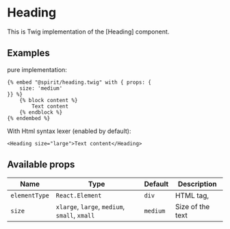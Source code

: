 # Heading

This is Twig implementation of the [Heading] component.

## Examples
pure implementation:
```twig
{% embed "@spirit/heading.twig" with { props: {
    size: 'medium'
}} %}
    {% block content %}
        Text content
    {% endblock %}
{% endembed %}
```

With Html syntax lexer (enabled by default):
```twig
<Heading size="large">Text content</Heading>
```

## Available props

| Name          | Type                                          | Default  | Description      |
| ------------- | --------------------------------------------- | -------- | ---------------- |
| `elementType` | `React.Element`                               | `div`    | HTML tag,        |
| `size`        | `xlarge`, `large`, `medium`, `small`, `xmall` | `medium` | Size of the text |

[Tag]: https://github.com/lmc-eu/spirit-design-system/tree/main/packages/web-react/src/components/Heading
